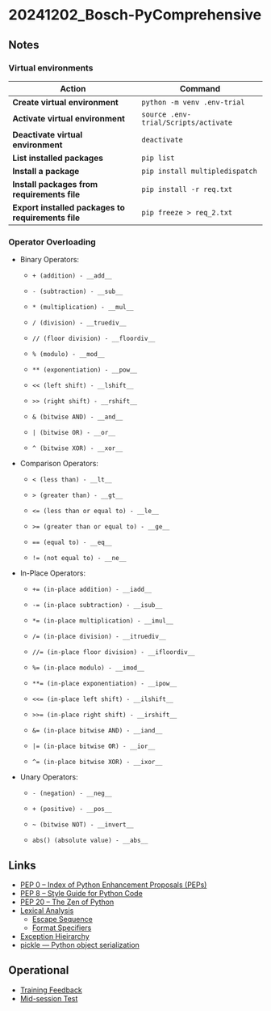 # 20241202_Bosch-PyComprehensive

## Notes
### Virtual environments

| Action                               | Command                             |
|--------------------------------------|-------------------------------------|
| **Create virtual environment**       | `python -m venv .env-trial`         |
| **Activate virtual environment**     | `source .env-trial/Scripts/activate`|
| **Deactivate virtual environment**   | `deactivate`                        |
| **List installed packages**          | `pip list`                          |
| **Install a package**                | `pip install multipledispatch`      |
| **Install packages from requirements file** | `pip install -r req.txt`   |
| **Export installed packages to requirements file** | `pip freeze > req_2.txt` |

### Operator Overloading
* Binary Operators:
    *     + (addition) - __add__
    *     - (subtraction) - __sub__
    *     * (multiplication) - __mul__
    *     / (division) - __truediv__
    *     // (floor division) - __floordiv__
    *     % (modulo) - __mod__
    *     ** (exponentiation) - __pow__
    *     << (left shift) - __lshift__
    *     >> (right shift) - __rshift__
    *     & (bitwise AND) - __and__
    *     | (bitwise OR) - __or__
    *     ^ (bitwise XOR) - __xor__
* Comparison Operators:
    *     < (less than) - __lt__
    *     > (greater than) - __gt__
    *     <= (less than or equal to) - __le__
    *     >= (greater than or equal to) - __ge__
    *     == (equal to) - __eq__
    *     != (not equal to) - __ne__
* In-Place Operators:
    *     += (in-place addition) - __iadd__
    *     -= (in-place subtraction) - __isub__
    *     *= (in-place multiplication) - __imul__
    *     /= (in-place division) - __itruediv__
    *     //= (in-place floor division) - __ifloordiv__
    *     %= (in-place modulo) - __imod__
    *     **= (in-place exponentiation) - __ipow__
    *     <<= (in-place left shift) - __ilshift__
    *     >>= (in-place right shift) - __irshift__
    *     &= (in-place bitwise AND) - __iand__
    *     |= (in-place bitwise OR) - __ior__
    *     ^= (in-place bitwise XOR) - __ixor__
* Unary Operators:
    *     - (negation) - __neg__
    *     + (positive) - __pos__
    *     ~ (bitwise NOT) - __invert__
    *     abs() (absolute value) - __abs__

## Links
* [PEP 0 – Index of Python Enhancement Proposals (PEPs)](https://peps.python.org/)
* [PEP 8 – Style Guide for Python Code](https://peps.python.org/pep-0008/)
* [PEP 20 – The Zen of Python](https://peps.python.org/pep-0020/)
* [Lexical Analysis](https://docs.python.org/3/reference/lexical_analysis.html)
    * [Escape Sequence](https://docs.python.org/3/reference/lexical_analysis.html)
    * [Format Specifiers](https://docs.python.org/3/reference/lexical_analysis.html)
* [Exception Hieirarchy](https://docs.python.org/3/library/exceptions.html#exception-hierarchy)
* [pickle — Python object serialization](https://docs.python.org/3/library/pickle.html)

## Operational
* [Training Feedback](https://forms.gle/P1t12HHh1LSehpft9)
* [Mid-session Test](https://forms.gle/VViqBhZsN2bxtSqA6)
